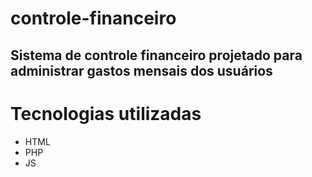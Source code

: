 # controle-financeiro
## Sistema de controle financeiro projetado para administrar gastos mensais dos usuários

# Tecnologias utilizadas

- HTML
- PHP
- JS
